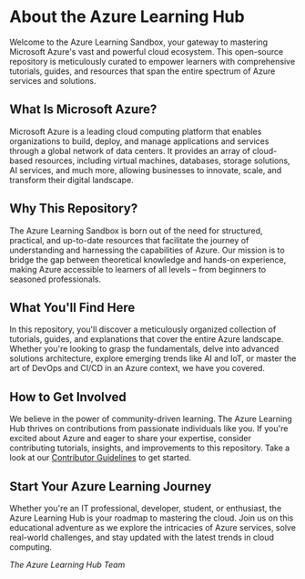 # About the Azure Learning Hub

Welcome to the Azure Learning Sandbox, your gateway to mastering Microsoft Azure's vast and powerful cloud ecosystem. This open-source repository is meticulously curated to empower learners with comprehensive tutorials, guides, and resources that span the entire spectrum of Azure services and solutions.

## What Is Microsoft Azure?

Microsoft Azure is a leading cloud computing platform that enables organizations to build, deploy, and manage applications and services through a global network of data centers. It provides an array of cloud-based resources, including virtual machines, databases, storage solutions, AI services, and much more, allowing businesses to innovate, scale, and transform their digital landscape.

## Why This Repository?

The Azure Learning Sandbox is born out of the need for structured, practical, and up-to-date resources that facilitate the journey of understanding and harnessing the capabilities of Azure. Our mission is to bridge the gap between theoretical knowledge and hands-on experience, making Azure accessible to learners of all levels – from beginners to seasoned professionals.

## What You'll Find Here

In this repository, you'll discover a meticulously organized collection of tutorials, guides, and explanations that cover the entire Azure landscape. Whether you're looking to grasp the fundamentals, delve into advanced solutions architecture, explore emerging trends like AI and IoT, or master the art of DevOps and CI/CD in an Azure context, we have you covered.

## How to Get Involved

We believe in the power of community-driven learning. The Azure Learning Hub thrives on contributions from passionate individuals like you. If you're excited about Azure and eager to share your expertise, consider contributing tutorials, insights, and improvements to this repository. Take a look at our [Contributor Guidelines](../ContributorGuidelines/ContributingTutorials.md) to get started.

## Start Your Azure Learning Journey

Whether you're an IT professional, developer, student, or enthusiast, the Azure Learning Hub is your roadmap to mastering the cloud. Join us on this educational adventure as we explore the intricacies of Azure services, solve real-world challenges, and stay updated with the latest trends in cloud computing.

_The Azure Learning Hub Team_
